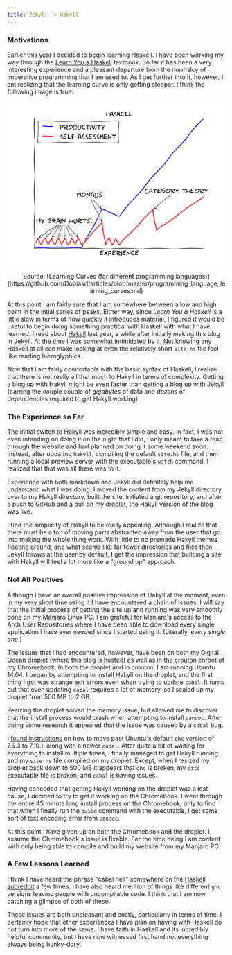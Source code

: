```yaml
---
title: Jekyll -> Hakyll
---
```


### Motivations

Earlier this year I decided to begin learning Haskell.  I have been working my way through the [Learn You a Haskell](http://learnyouahaskell.com/chapters) textbook.  So far it has been a very interesting experience and a pleasant departure from the normalcy of imperative programming that I am used to.  As I get further into it, however, I am realizing that the learning curve is only getting steeper.  I think the following image is true:

![](/images/haskell-curve.png)
<center>Source: [Learning Curves (for different programming languages)](https://github.com/Dobiasd/articles/blob/master/programming_language_learning_curves.md)</center>

At this point I am fairly sure that I am somewhere between a low and high point in the intial series of peaks.  Either way, since *Learn You a Haskell* is a little slow in terms of how quickly it introduces material, I figured it would be useful to begin doing something practical with Haskell with what I have learned.  I read about [Hakyll](http://jaspervdj.be/hakyll/) last year, a while after initially making this blog in [Jekyll](http://jekyllrb.com/).  At the time I was somewhat intimidated by it.  Not knowing any Haskell at all can make looking at even the relatively short `site.hs` file feel like reading hieroglyphics.

Now that I am fairly comfortable with the basic syntax of Haskell, I realize that there is not really all that much to Hakyll in terms of complexity.  Getting a blog up with Hakyll might be even faster than getting a blog up with Jekyll (barring the couple couple of *gigabytes* of data and *dozens* of dependencies required to get Hakyll working).

### The Experience so Far

The initial switch to Hakyll was incredibly simple and easy.  In fact, I was not even intending on doing it on the night that I did, I only meant to take a read through the website and had planned on doing it some weekend soon.  Instead, after updating `hakyll`, compiling the default `site.hs` file, and then running a local preview server with the executable's `watch` command, I realized that that was all there was to it.

Experience with both markdown and Jekyll did definitely help me understand what I was doing.  I moved the content from my Jekyll directory over to my Hakyll directory, built the site, initiated a git repository, and after a push to GitHub and a pull on my droplet, the Hakyll version of the blog was live.

I find the simplicity of Hakyll to be really appealing.  Although I realize that there must be a ton of moving parts abstracted away from the user that go into making the whole thing work.  With little to no premade Hakyll themes floating around, and what seems like far fewer directories and files then Jekyll throws at the user by default, I get the impression that building a site with Hakyll will feel a lot more like a "ground up" approach.

### Not All Positives

Although I have an overall positive impression of Hakyll at the moment, even in my very short time using it I have encountered a chain of issues.  I will say that the initial process of getting the site up and running was very smoothly done on my [Manjaro Linux](https://manjaro.github.io/) PC.  I am grateful for Manjaro's access to the Arch User Repositories where I have been able to download every single application I have ever needed since I started using it.  (Literally, *every single one*.)

The issues that I had encountered, however, have been on both my Digital Ocean droplet (where this blog is hosted) as well as in the [crouton](https://github.com/dnschneid/crouton) chroot of my Chromebook.  In both the droplet and in crouton, I am running Ubuntu 14.04.  I began by attempting to install Hakyll on the droplet, and the first thing I got was strange exit errors even when trying to update `cabal`.  It turns out that even updating `cabal` requires a lot of memory, so I scaled up my droplet from 500 MB to 2 GB.

Resizing the droplet solved the memory issue, but allowed me to discover that the install process would crash when attempting to install `pandoc`.  After doing some research it appeared that the issue was caused by a `cabal` bug.

I [found instructions](https://gist.github.com/yantonov/10083524) on how to move past Ubuntu's default `ghc` version of 7.6.3 to 7.10.1, along with a newer `cabal`.  After quite a bit of waiting for everything to install multiple times, I finally managed to get Hakyll running and my `site.hs` file compiled on my droplet.  Except, when I resized my droplet back down to 500 MB it appears that `ghc` is broken, my `site` executable file is broken, and `cabal` is having issues.

Having conceded that getting Hakyll working on the droplet was a lost cause, I decided to try to get it working on the Chromebook.  I went through the entire 45 minute long install process on the Chromebook, only to find that when I finally run the `build` command with the executable, I get some sort of text encoding error from `pandoc`.

At this point I have given up on both the Chromebook and the droplet.  I assume the Chromebook's issue is fixable.  For the time being I am content with only being able to compile and build my website from my Manjaro PC.

### A Few Lessons Learned

I think I have heard the phrase "cabal hell" somewhere on the [Haskell subreddit](http://www.reddit.com/r/haskell) a few times.  I have also heard mention of things like different `ghc` versions leaving people with uncompilable code.  I think that I am now catching a glimpse of both of these.

These issues are both unpleasant and costly, particularly in terms of time.  I certainly hope that other experiences I have plan on having with Haskell do not turn into more of the same.  I have faith in Haskell and its incredibly helpful community, but I have now witnessed first hand not everything always being hunky-dory.
